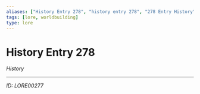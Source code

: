 ```yaml
---
aliases: ["History Entry 278", "history entry 278", "278 Entry History"]
tags: [lore, worldbuilding]
type: lore
---
```


# History Entry 278

*History*

---
*ID: LORE00277*